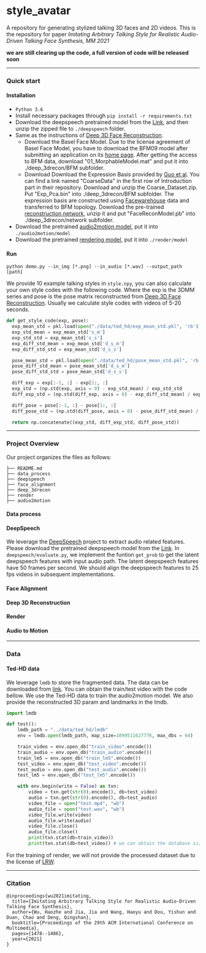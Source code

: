 # style_avatar
A repository for generating stylized talking 3D faces and 2D videos. 
This is the repository for paper *Imitating Arbitrary Talking Style for Realistic Audio-Driven Talking Face Synthesis, MM 2021*

**we are still clearing up the code, a full version of code will be released soon**

------

### Quick start

#### Installation
- `Python 3.6`
- Install necessary packages through `pip install -r requirements.txt`
- Download the deepspeech pretrained model from the [Link](https://github.com/mozilla/DeepSpeech/releases/download/v0.9.2/deepspeech-0.9.2-checkpoint.tar.gz), and then unzip the zipped file to `./deepspeech` folder.
- Same as the instructions of [Deep 3D Face Reconstruction](https://github.com/microsoft/Deep3DFaceReconstruction).
  - Download the Basel Face Model. Due to the license agreement of Basel Face Model, you have to download the BFM09 model after submitting an application on its [home page](https://faces.dmi.unibas.ch/bfm/main.php?nav=1-2&id=downloads). After getting the access to BFM data, download "01_MorphableModel.mat" and put it into ./deep_3drecon/BFM subfolder.
  - Download Download the Expression Basis provided by [Guo et al](https://github.com/Juyong/3DFace). You can find a link named "CoarseData" in the first row of Introduction part in their repository. Download and unzip the Coarse_Dataset.zip. Put "Exp_Pca.bin" into ./deep_3drecon/BFM subfolder. The expression basis are constructed using [Facewarehouse](http://kunzhou.net/zjugaps/facewarehouse/) data and transferred to BFM topology.
  Download the pre-trained [reconstruction network](https://drive.google.com/file/d/176LCdUDxAj7T2awQ5knPMPawq5Q2RUWM/view), unzip it and put "FaceReconModel.pb" into ./deep_3drecon/network subfolder.
- Download the pretrained [audio2motion model](), put it into `./audio2motion/model`
- Download the pretrained [rendering model](), put it into `./render/model`

#### Run
```
python demo.py --in_img [*.png] --in_audio [*.wav] --output_path [path]
```
We provide 10 example talking styles in `style.npy`, you can also calculate your own style codes with the following code. Where the exp is the 3DMM series and pose is the pose matrix reconstructed from [Deep 3D Face Reconstruction](https://github.com/microsoft/Deep3DFaceReconstruction). Usually we calculate style codes with videos of 5-20 seconds.

```python
def get_style_code(exp, pose):
  exp_mean_std = pkl.load(open("./data/ted_hd/exp_mean_std.pkl", 'rb'))
  exp_std_mean = exp_mean_std['s_m']
  exp_std_std = exp_mean_std['s_s']
  exp_diff_std_mean = exp_mean_std['d_s_m']
  exp_diff_std_std = exp_mean_std['d_s_s']

  pose_mean_std = pkl.load(open("./data/ted_hd/pose_mean_std.pkl", 'rb'))
  pose_diff_std_mean = pose_mean_std['d_s_m']
  pose_diff_std_std = pose_mean_std['d_s_s']

  diff_exp = exp[:-1, :] - exp[1:, :]
  exp_std = (np.std(exp, axis = 0) - exp_std_mean) / exp_std_std
  diff_exp_std = (np.std(diff_exp, axis = 0) - exp_diff_std_mean) / exp_diff_std_std

  diff_pose = pose[:-1, :] - pose[1:, :]
  diff_pose_std = (np.std(diff_pose, axis = 0) - pose_diff_std_mean) / pose_diff_std_std

  return np.concatenate((exp_std, diff_exp_std, diff_pose_std))
```

------

### Project Overview

Our project organizes the files as follows:

```
├── README.md
├── data_process
├── deepspeech
├── face_alignment
├── deep_3drecon
├── render
├── audio2motion
```

#### Data process

#### DeepSpeech

We leverage the [DeepSpeech](https://github.com/mozilla/DeepSpeech) project to extract audio related features. Please download the pretrained deepspeech model from the [Link](https://github.com/mozilla/DeepSpeech/releases/download/v0.9.2/deepspeech-0.9.2-checkpoint.tar.gz). In `deepspeech/evaluate.py`, we implement the funtion `get_prob` to get the latent deepspeech features with input audio path. The latent deepspeech features have 50 frames per second. We should align the deepspeech features to 25 fps videos in subsequent implementations. 

#### Face Alignment

#### Deep 3D Reconstruction

#### Render

#### Audio to Motion

------
### Data

#### Ted-HD data
We leverage `lmdb` to store the fragmented data. The data can be downloaded from [link](). You can obtain the train/test video with the code bellow. We use the Ted-HD data to train the audio2motion model. We also provide the reconstructed 3D param and landmarks in the lmdb.
```python
import lmdb

def test():
    lmdb_path = "../data/ted_hd/lmdb"
    env = lmdb.open(lmdb_path, map_size=1099511627776, max_dbs = 64)

    train_video = env.open_db("train_video".encode())
    train_audio = env.open_db("train_audio".encode())
    train_lm5 = env.open_db("train_lm5".encode())
    test_video = env.open_db("test_video".encode())
    test_audio = env.open_db("test_audio".encode())
    test_lm5 = env.open_db("test_lm5".encode())

    with env.begin(write = False) as txn:
        video = txn.get(str(0).encode(), db=test_video)
        audio = txn.get(str(0).encode(), db=test_audio)
        video_file = open("test.mp4", "wb")
        audio_file = open("test.wav", "wb")
        video_file.write(video)
        audio_file.write(audio)
        video_file.close()
        audio_file.close()
        print(txn.stat(db=train_video))
        print(txn.stat(db=test_video)) # we can obtain the database size here  
```

For the training of render, we will not provide the processed dataset due to the license of [LRW](https://www.robots.ox.ac.uk/~vgg/data/lip_reading/lrw1.html).

------
### Citation

```
@inproceedings{wu2021imitating,
  title={Imitating Arbitrary Talking Style for Realistic Audio-Driven Talking Face Synthesis},
  author={Wu, Haozhe and Jia, Jia and Wang, Haoyu and Dou, Yishun and Duan, Chao and Deng, Qingshan},
  booktitle={Proceedings of the 29th ACM International Conference on Multimedia},
  pages={1478--1486},
  year={2021}
}
```